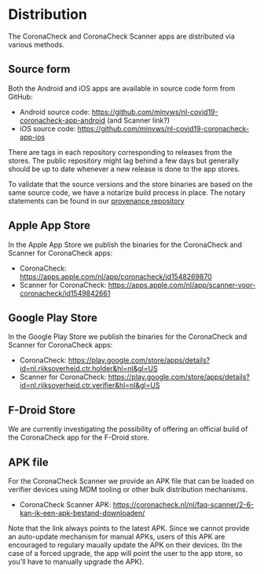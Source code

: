# Distribution

The CoronaCheck and CoronaCheck Scanner apps are distributed via various methods.

## Source form

Both the Android and iOS apps are available in source code form from GitHub:

* Android source code: https://github.com/minvws/nl-covid19-coronacheck-app-android (and Scanner link?)
* iOS source code: https://github.com/minvws/nl-covid19-coronacheck-app-ios

There are tags in each repository corresponding to releases from the stores. The public repository might lag behind a few days but generally should be up to date whenever a new release is done to the app stores.

To validate that the source versions and the store binaries are based on the same source code, we have a notarize build process in place. The notary statements can be found in our [provenance repository](https://github.com/minvws/nl-covid19-coronacheck-app-provenance)

## Apple App Store

In the Apple App Store we publish the binaries for the CoronaCheck and Scanner for CoronaCheck apps:

* CoronaCheck: https://apps.apple.com/nl/app/coronacheck/id1548269870
* Scanner for CoronaCheck: https://apps.apple.com/nl/app/scanner-voor-coronacheck/id1549842661

## Google Play Store

In the Google Play Store we publish the binaries for the CoronaCheck and Scanner for CoronaCheck apps:

* CoronaCheck: https://play.google.com/store/apps/details?id=nl.rijksoverheid.ctr.holder&hl=nl&gl=US
* Scanner for CoronaCheck: https://play.google.com/store/apps/details?id=nl.rijksoverheid.ctr.verifier&hl=nl&gl=US

## F-Droid Store

We are currently investigating the possibility of offering an official build of the CoronaCheck app for the F-Droid store.

## APK file

For the CoronaCheck Scanner we provide an APK file that can be loaded on verifier devices using MDM tooling or other bulk distribution mechanisms.

* CoronaCheck Scanner APK: https://coronacheck.nl/nl/faq-scanner/2-6-kan-ik-een-apk-bestand-downloaden/

Note that the link always points to the latest APK. Since we cannot provide an auto-update mechanism for manual APKs, users of this APK are encouraged to regulary maually update the APK on their devices. (In the case of a forced upgrade, the app will point the user to the app store, so you'll have to manually upgrade the APK).


